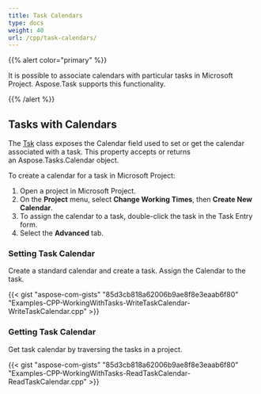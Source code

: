 ```yaml
---
title: Task Calendars
type: docs
weight: 40
url: /cpp/task-calendars/
---
```


{{% alert color="primary" %}} 

It is possible to associate calendars with particular tasks in Microsoft Project. Aspose.Task supports this functionality.

{{% /alert %}} 
## **Tasks with Calendars**
The [Tsk](https://apireference.aspose.com/cpp/tasks/class/aspose.tasks.tsk/) class exposes the Calendar field used to set or get the calendar associated with a task. This property accepts or returns an Aspose.Tasks.Calendar object.

To create a calendar for a task in Microsoft Project:

1. Open a project in Microsoft Project.
1. On the **Project** menu, select **Change Working Times**, then **Create New Calendar**.
1. To assign the calendar to a task, double-click the task in the Task Entry form.
1. Select the **Advanced** tab.
### **Setting Task Calendar**
Create a standard calendar and create a task. Assign the Calendar to the task.

{{< gist "aspose-com-gists" "85d3cb818a62006b9ae8f8e3eaab6f80" "Examples-CPP-WorkingWithTasks-WriteTaskCalendar-WriteTaskCalendar.cpp" >}}
### **Getting Task Calendar**
Get task calendar by traversing the tasks in a project.

{{< gist "aspose-com-gists" "85d3cb818a62006b9ae8f8e3eaab6f80" "Examples-CPP-WorkingWithTasks-ReadTaskCalendar-ReadTaskCalendar.cpp" >}}
